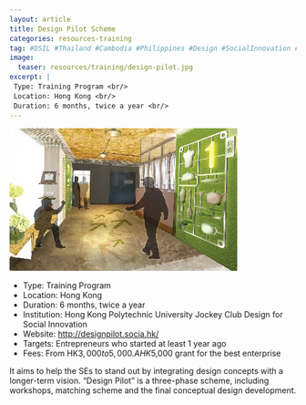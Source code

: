 ```yaml
---
layout: article
title: Design Pilot Scheme
categories: resources-training
tag: #DSIL #Thailand #Cambodia #Philippines #Design #SocialInnovation #GG_DecentWorkAndEconomicGrowth #GG_ResponsibleConsumptionAndProduction
image:
  teaser: resources/training/design-pilot.jpg
excerpt: |
 Type: Training Program <br/>
 Location: Hong Kong <br/>
 Duration: 6 months, twice a year <br/>
---
```


<img src="/images/resources/training/design-pilot.jpg"/>

+ Type: Training Program
+ Location: Hong Kong
+ Duration: 6 months, twice a year
+ Institution: Hong Kong Polytechnic University Jockey Club Design for Social Innovation
+ Website: <a href=”http://designpilot.socia.hk/”>http://designpilot.socia.hk/ </a>
+ Targets: Entrepreneurs who started at least 1 year ago
+ Fees: From HK$3,000 to 5,000. A HK$5,000 grant for the best enterprise

It aims to help the SEs to stand out by integrating design concepts with a longer-term vision. “Design Pilot” is a three-phase scheme, including workshops, matching scheme and the final conceptual design development.
